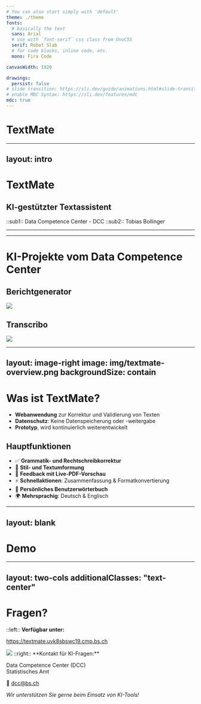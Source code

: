 ```yaml
---
# You can also start simply with 'default'
theme: ./theme
fonts:
  # basically the text
  sans: Arial
  # use with `font-serif` css class from UnoCSS
  serif: Robot Slab
  # for code blocks, inline code, etc.
  mono: Fira Code

canvasWidth: 1920

drawings:
  persist: false
# slide transition: https://sli.dev/guide/animations.html#slide-transitions
# enable MDC Syntax: https://sli.dev/features/mdc
mdc: true
---
```


# TextMate
---
layout: intro
---
# TextMate
## KI-gestützter Textassistent
::sub1::
Data Competence Center - DCC
::sub2::
Tobias Bollinger

---
---
# KI-Projekte vom Data Competence Center
<div class="flex flex-col gap-4">
  <div>
    <h2>Berichtgenerator </h2>
    <img src="/img/Berichtgenerator.png" class="w-[600px]" />
  </div>
  <div>
    <h2>Transcribo </h2>
    <img src="/img/Transcribo.png" class="w-[800px]" />
  </div>
</div>


---
layout: image-right
image: img/textmate-overview.png
backgroundSize: contain
---
# Was ist TextMate?
- **Webanwendung** zur Korrektur und Validierung von Texten
- **Datenschutz**: Keine Datenspeicherung oder -weitergabe
- **Prototyp**, wird kontinuierlich weiterentwickelt

## Hauptfunktionen
- ✅ **Grammatik- und Rechtschreibkorrektur**
- 🔄 **Stil- und Textumformung**
- 📄 **Feedback mit Live-PDF-Vorschau**
- ⚡ **Schnellaktionen**: Zusammenfassung & Formatkonvertierung
- 📘 **Persönliches Benutzerwörterbuch**
- 🌍 **Mehrsprachig**: Deutsch & Englisch

---
layout: blank
---
# Demo
<Demo />

---
layout: two-cols
additionalClasses: "text-center"
---
# Fragen?
::left::
**Verfügbar unter:**

https://textmate.uvk8sbswc19.cmp.bs.ch

<img src="/img/qrCode.png" class="w-200" />
::right::
**Kontakt für KI-Fragen:**

Data Competence Center (DCC)  
Statistisches Amt

📧 dcc@bs.ch

*Wir unterstützen Sie gerne beim Einsatz von KI-Tools!*
